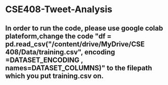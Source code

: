 # CSE408-Tweet-Analysis
## In order to run the code, please use google colab plateform,change the code "df = pd.read_csv("/content/drive/MyDrive/CSE 408/Data/training.csv", encoding =DATASET_ENCODING , names=DATASET_COLUMNS)" to the filepath which you put training.csv on.
